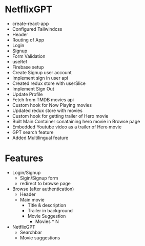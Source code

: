 # NetflixGPT
- create-react-app
- Configured Tailwindcss
- Header
- Routing of App
- Login
- Signup
- Form Validation
- useRef 
- Firebase setup
- Create Signup user account
- Implement sign in user api
- Created redux store with userSlice
- Implement Sign Out 
- Update Profile
- Fetch from TMDB movies api
- Custom hook for Now Playing movies
- Updated redux store with movies
- Custom hook for getting trailer of Hero movie
- Built Main Container conataining hero movie in Browse page 
- Embedded Youtube video as a trailer of Hero movie
- GPT search feature
- Added Multilingual feature

# Features
- Login/Signup
    - Sigin/Signup form
    - redirect to browse page
- Browse (after authentication)
    - Header
    - Main movie
        - Title & description
        - Trailer in background
        - Movie Suggestion
            - Movies * N
- NetflixGPT
    - Searchbar
    - Movie suggestions